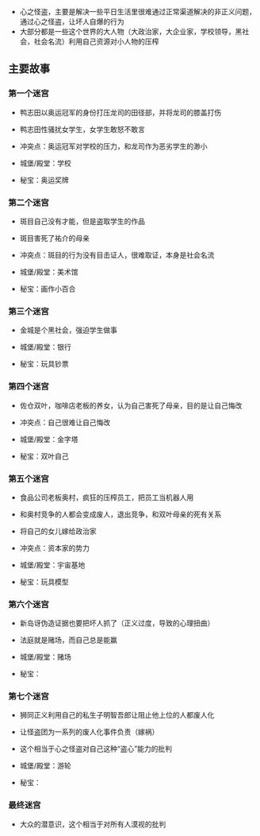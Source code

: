 - 心之怪盗，主要是解决一些平日生活里很难通过正常渠道解决的非正义问题，通过心之怪盗，让坏人自爆的行为
- 大部分都是一些这个世界的大人物（大政治家，大企业家，学校领导，黑社会，社会名流）利用自己资源对小人物的压榨

## 主要故事
### 第一个迷宫
- 鸭志田以奥运冠军的身份打压龙司的田径部，并将龙司的膝盖打伤
- 鸭志田性骚扰女学生，女学生敢怒不敢言
- 冲突点：奥运冠军对学校的压力，和龙司作为恶劣学生的渺小

- 城堡/殿堂：学校
- 秘宝：奥运奖牌
### 第二个迷宫
- 斑目自己没有才能，但是盗取学生的作品
- 斑目害死了祐介的母亲
- 冲突点：斑目的行为没有目击证人，很难取证，本身是社会名流

- 城堡/殿堂：美术馆
- 秘宝：画作小百合

### 第三个迷宫
- 金城是个黑社会，强迫学生做事

- 城堡/殿堂：银行
- 秘宝：玩具钞票

### 第四个迷宫
- 佐仓双叶，咖啡店老板的养女，认为自己害死了母亲，目的是让自己悔改
- 冲突点：自己很难让自己悔改

- 城堡/殿堂：金字塔
- 秘宝：双叶自己
### 第五个迷宫
- 食品公司老板奥村，疯狂的压榨员工，把员工当机器人用
- 和奥村竞争的人都会变成废人，退出竞争，和双叶母亲的死有关系
- 将自己的女儿嫁给政治家
- 冲突点：资本家的势力

- 城堡/殿堂：宇宙基地
- 秘宝：玩具模型

### 第六个迷宫
- 新岛讶伪造证据也要把坏人抓了（正义过度，导致的心理扭曲）
- 法庭就是赌场，而自己总是能赢

- 城堡/殿堂：赌场
- 秘宝：


### 第七个迷宫
- 狮同正义利用自己的私生子明智吾郎让阻止他上位的人都废人化
- 让怪盗团为一系列的废人化事件负责（嫁祸）
- 这个相当于心之怪盗对自己这种“盗心”能力的批判


- 城堡/殿堂：游轮
- 秘宝：


### 最终迷宫
- 大众的潜意识，这个相当于对所有人漠视的批判